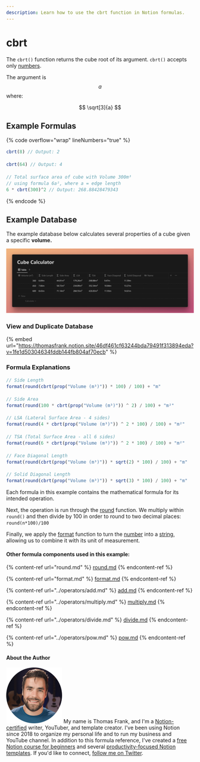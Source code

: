 ```yaml
---
description: Learn how to use the cbrt function in Notion formulas.
---
```


# cbrt

The `cbrt()` function returns the cube root of its argument. `cbrt()` accepts only [numbers](../../formula-basics/data-types/number.md).

The argument is $$a$$ where:

$$
\sqrt[3]{a}
$$

## Example Formulas

{% code overflow="wrap" lineNumbers="true" %}
```jsx
cbrt(8) // Output: 2

cbrt(64) // Output: 4

// Total surface area of cube with Volume 300m³
// using formula 6a², where a = edge length
6 * cbrt(300)^2 // Output: 268.88428479343

```
{% endcode %}

## Example Database

The example database below calculates several properties of a cube given a specific **volume.**

![](<../../.gitbook/assets/Cube Root cbrt Function - Notion Formulas.png>)

### View and Duplicate Database

{% embed url="https://thomasfrank.notion.site/46df461cf63244bda79491f313894eda?v=1fe1d50304634fddb144fb804af70ecb" %}

### Formula Explanations

```jsx
// Side Length
format(round(cbrt(prop("Volume (m³)")) * 100) / 100) + "m"

// Side Area
format(round(100 * cbrt(prop("Volume (m³)")) ^ 2) / 100) + "m²"

// LSA (Lateral Surface Area - 4 sides)
format(round(4 * cbrt(prop("Volume (m³)")) ^ 2 * 100) / 100) + "m²"

// TSA (Total Surface Area - all 6 sides)
format(round(6 * cbrt(prop("Volume (m³)")) ^ 2 * 100) / 100) + "m²"

// Face Diagonal Length
format(round(cbrt(prop("Volume (m³)")) * sqrt(2) * 100) / 100) + "m"

// Solid Diagonal Length
format(round(cbrt(prop("Volume (m³)")) * sqrt(3) * 100) / 100) + "m"
```

Each formula in this example contains the mathematical formula for its intended operation.

Next, the operation is run through the [round](round.md) function. We multiply within `round()` and then divide by 100 in order to round to two decimal places: `round(n*100)/100`

Finally, we apply the [format](format.md) function to turn the [number](../../formula-basics/data-types/number.md) into a [string](../../formula-basics/data-types/string.md), allowing us to combine it with its unit of measurement.

#### Other formula components used in this example:

{% content-ref url="round.md" %}
[round.md](round.md)
{% endcontent-ref %}

{% content-ref url="format.md" %}
[format.md](format.md)
{% endcontent-ref %}

{% content-ref url="../operators/add.md" %}
[add.md](../operators/add.md)
{% endcontent-ref %}

{% content-ref url="../operators/multiply.md" %}
[multiply.md](../operators/multiply.md)
{% endcontent-ref %}

{% content-ref url="../operators/divide.md" %}
[divide.md](../operators/divide.md)
{% endcontent-ref %}

{% content-ref url="../operators/pow.md" %}
[pow.md](../operators/pow.md)
{% endcontent-ref %}

#### About the Author

<img src="../../.gitbook/assets/Notion Fundamentals with Thomas Frank - Avatar 2021 compressed (1).png" alt="" data-size="line"> My name is Thomas Frank, and I'm a [Notion-certified](https://www.credly.com/badges/95fae13a-17bf-4b4a-a3d2-d58c8a3e6a2a/public\_url) writer, YouTuber, and template creator. I've been using Notion since 2018 to organize my personal life and to run my business and YouTube channel. In addition to this formula reference, I've created a [free Notion course for beginners](https://thomasjfrank.com/fundamentals/) and several [productivity-focused Notion templates](https://thomasjfrank.com/templates/). If you'd like to connect, [follow me on Twitter](https://twitter.com/TomFrankly).
